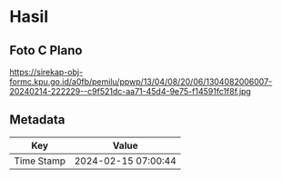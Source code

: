 # Hasil

## Foto C Plano

https://sirekap-obj-formc.kpu.go.id/a0fb/pemilu/ppwp/13/04/08/20/06/1304082006007-20240214-222229--c9f521dc-aa71-45d4-9e75-f14591fc1f8f.jpg


## Metadata

| Key        | Value               |
| ---------- | ------------------- |
| Time Stamp | 2024-02-15 07:00:44 |



